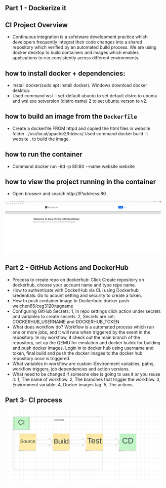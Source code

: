 ## Part 1 - Dockerize it
## CI Project Overview
- Continuous integration is a sofetware development practice which developers frequently integrat their code changes into a shared repository which verified by an automated build process. We are using docker desktop to build containers and images which enables applications to run consistently across different environments.


## how to install docker + dependencies:
 - Install docker(sudo apt install docker). Windows download docker desktop. 
 - Used command wsl --set-default ubuntu to set default distro to ubuntu and wsl.exe setversion (distro name) 2 to set ubuntu verson to v2.
## how to build an image from the `Dockerfile`
 - Create a dockerfile FROM httpd and copied the html files in website folder . /usr/local/apache2/htdocs/.Used command  docker build -t website . to build the image.
## how to run the container
 - Command docker run -itd -p 80:80 --name website website
## how to view the project running in the container
 - Open broswer and search http://IPaddress:80

![Screenshot of web](webindex.jpg)



## Part 2 - GitHub Actions and DockerHub
- Process to create repo on dockerhub: Click Create repository on dockerhub, choose your account name and type repo name.
- How to authenticate with DockerHub via CLI using Dockerhub credentials: Go to acount setting and security to create a token.
- How to push container image to Dockerhub: docker push weichen66/ceg3120:tagname
- Configuring GitHub Secrets:
    1, In repo settings click action under secrets and variables to create secrets.
    2, Secrets are set: DOCKERHUB_USERNAME and DOCKERHUB_TOKEN
- What does workflow do? Workflow is a automated process which run one or more jobs, and it will runs when triggered by the event in the repository. In my workflow, it check out the main branch of the repository, set up the QEMU for emulation and docker buildx for building and push docker images. Login in to docker hub using username and token, final build and push the docker images to the docker hub repository once is triggered.
- What variables in workflow are custom :Environment variables, paths, workflow triggers, job dependencies and action versions. 
- What need to be changed if someone else is going to use it or you reuse it: 1, The name of workflow. 2, The branches that trigger the workflow. 3, Environment variable. 4, Docker images tag. 5, The actions.


## Part 3- CI process
![Screenshot of CI](CI1.jpg)
